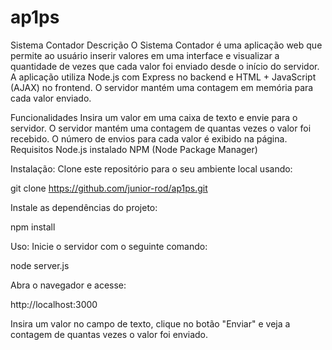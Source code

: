 # ap1ps
Sistema Contador
Descrição
O Sistema Contador é uma aplicação web que permite ao usuário inserir valores em uma interface e visualizar a quantidade de vezes que cada valor foi enviado desde o início do servidor. A aplicação utiliza Node.js com Express no backend e HTML + JavaScript (AJAX) no frontend. O servidor mantém uma contagem em memória para cada valor enviado.

Funcionalidades
Insira um valor em uma caixa de texto e envie para o servidor.
O servidor mantém uma contagem de quantas vezes o valor foi recebido.
O número de envios para cada valor é exibido na página.
Requisitos
Node.js instalado
NPM (Node Package Manager)

Instalação:
Clone este repositório para o seu ambiente local usando:

git clone https://github.com/junior-rod/ap1ps.git

Instale as dependências do projeto:

npm install

Uso:
Inicie o servidor com o seguinte comando:

node server.js

Abra o navegador e acesse:

http://localhost:3000

Insira um valor no campo de texto, clique no botão "Enviar" e veja a contagem de quantas vezes o valor foi enviado.
